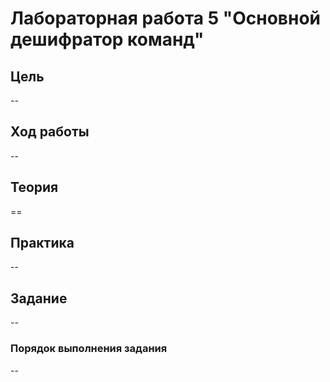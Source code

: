 # Лабораторная работа 5 "Основной дешифратор команд"

## Цель

--

## Ход работы

--

## Теория

==

## Практика

--

## Задание

--

### Порядок выполнения задания

--